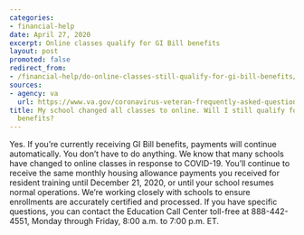 ```yaml
---
categories:
- financial-help
date: April 27, 2020
excerpt: Online classes qualify for GI Bill benefits
layout: post
promoted: false
redirect_from:
- /financial-help/do-online-classes-still-qualify-for-gi-bill-benefits/
sources:
- agency: va
  url: https://www.va.gov/coronavirus-veteran-frequently-asked-questions/#benefit-payments-claims-and-cl
title: My school changed all classes to online. Will I still qualify for my GI Bill
  benefits?
---
```


Yes. If you’re currently receiving GI Bill benefits, payments will continue automatically. You don’t have to do anything. We know that many schools have changed to online classes in response to COVID-19. You’ll continue to receive the same monthly housing allowance payments you received for resident training until December 21, 2020, or until your school resumes normal operations.
We’re working closely with schools to ensure enrollments are accurately certified and processed.
If you have specific questions, you can contact the Education Call Center toll-free at 888-442-4551, Monday through Friday, 8:00 a.m. to 7:00 p.m. ET.